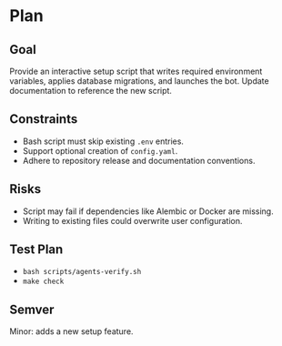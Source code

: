 # Plan

## Goal
Provide an interactive setup script that writes required environment variables, applies database migrations, and launches the bot. Update documentation to reference the new script.

## Constraints
- Bash script must skip existing `.env` entries.
- Support optional creation of `config.yaml`.
- Adhere to repository release and documentation conventions.

## Risks
- Script may fail if dependencies like Alembic or Docker are missing.
- Writing to existing files could overwrite user configuration.

## Test Plan
- `bash scripts/agents-verify.sh`
- `make check`

## Semver
Minor: adds a new setup feature.
